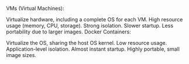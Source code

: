VMs (Virtual Machines):

Virtualize hardware, including a complete OS for each VM.
High resource usage (memory, CPU, storage).
Strong isolation.
Slower startup.
Less portability due to larger images.
Docker Containers:

Virtualize the OS, sharing the host OS kernel.
Low resource usage.
Application-level isolation.
Almost instant startup.
Highly portable, small image sizes. 
